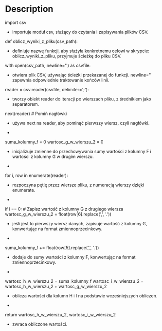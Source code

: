 # Description


import csv
- importuje moduł csv, służący do czytania i zapisywania plików CSV.  

def oblicz_wyniki_z_pliku(csv_path):
- definiuje nazwę funkcji, aby służyła konkretnemu celowi w skrypcie: oblicz_wyniki_z_pliku, przyjmuje ścieżkę do pliku CSV.  

with open(csv_path, newline='') as csvfile:
- otwiera plik CSV, używając ścieżki przekazanej do funkcji. newline='' zapewnia odpowiednie traktowanie końców linii.  

reader = csv.reader(csvfile, delimiter=';'):
- tworzy obiekt reader do iteracji po wierszach pliku, z średnikiem jako separatorem.  

next(reader)  # Pomiń nagłówki
- używa next na reader, aby pominąć pierwszy wiersz, czyli nagłówki.
+
suma_kolumny_f = 0
wartosc_g_w_wierszu_2 = 0
- inicjalizuje zmienne do przechowywania sumy wartości z kolumny F i wartości z kolumny G w drugim wierszu.
+
for i, row in enumerate(reader):
- rozpoczyna pętlę przez wiersze pliku, z numeracją wierszy dzięki enumerate.
+
if i == 0:  # Zapisz wartość z kolumny G z drugiego wiersza
    wartosc_g_w_wierszu_2 = float(row[6].replace(',', '.'))
- jeśli jest to pierwszy wiersz danych, zapisuje wartość z kolumny G, konwertując na format zmiennoprzecinkowy.
+
suma_kolumny_f += float(row[5].replace(',', '.'))
- dodaje do sumy wartości z kolumny F, konwertując na format zmiennoprzecinkowy.
+
wartosc_h_w_wierszu_2 = suma_kolumny_f
wartosc_i_w_wierszu_2 = wartosc_h_w_wierszu_2 + wartosc_g_w_wierszu_2
- oblicza wartości dla kolumn H i I na podstawie wcześniejszych obliczeń.
+
return wartosc_h_w_wierszu_2, wartosc_i_w_wierszu_2
- zwraca obliczone wartości.
